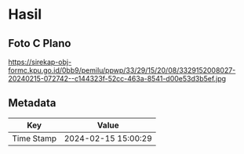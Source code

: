 # Hasil

## Foto C Plano

https://sirekap-obj-formc.kpu.go.id/0bb9/pemilu/ppwp/33/29/15/20/08/3329152008027-20240215-072742--c144323f-52cc-463a-8541-d00e53d3b5ef.jpg


## Metadata

| Key        | Value               |
| ---------- | ------------------- |
| Time Stamp | 2024-02-15 15:00:29 |



